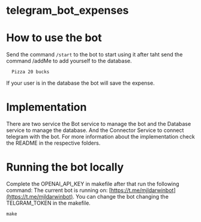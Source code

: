 # telegram_bot_expenses

# How to use the bot
Send the command `/start` to the bot to start using it after taht send the command /addMe to add yourself to the database.

```
  Pizza 20 bucks
```
If your user is in the database the bot will save the expense.

# Implementation
There are two service the Bot service to manage the bot and the Database service to manage the database. And the Connector Service to connect telegram with the bot.
For more information about the implementation check the README in the respective folders.


# Running the bot locally
Complete the OPENAI_API_KEY in makefile after that run the following command:
The current bot is running on: [https://t.me/mjldarwinbot](https://t.me/mjldarwinbot). You can change the bot changing the TELGRAM_TOKEN in the makefile.

```
make
```
